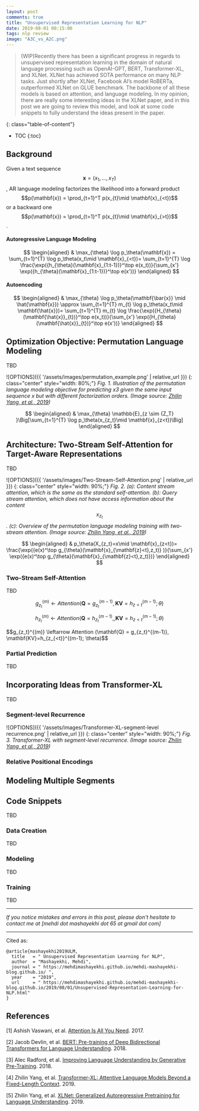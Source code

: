 ```yaml
---
layout: post
comments: true
title: "Unsupervised Representation Learning for NLP"
date: 2019-08-01 00:15:06
tags: nlp review
image: "A3C_vs_A2C.png"
---
```


> (WIP)Recently there has been a significant progress in regards to unsupervised representation learning in the domain of natural language processing such as OpenAI-GPT, BERT, Transformer-XL, and XLNet. XLNet has achieved SOTA performance on many NLP tasks. Just shortly after XLNet, Facebook AI’s model RoBERTa, outperformed XLNet on GLUE benchmark. The backbone of all these models is based on attention, and language modeling. In my opinion, there are really some interesting ideas in the XLNet paper, and in this post we are going to review this model, and look at some code snippets to fully understand the ideas present in the paper.


<!--more-->

{: class="table-of-content"}
* TOC
{:toc}


## Background
Given a text sequence $$\mathbf{x} = (x_1, \dots, x_T)$$,  AR language
modeling factorizes the likelihood into a forward product $$p(\mathbf{x}) = \prod_{t=1}^T p(x_{t}\mid \mathbf{x}_{<t})$$ or a backward one $$p(\mathbf{x}) = \prod_{t=1}^T p(x_{t}\mid \mathbf{x}_{>t})$$.
#### Autoregressive Language Modeling
$$
\begin{aligned}
& \max_{\theta} \log p_\theta(\mathbf{x}) = \sum_{t=1}^{T} \log p_\theta(x_t\mid \mathbf{x}_{<t})= \sum_{t=1}^{T} \log  \frac{\exp({h_{\theta}(\mathbf{x}_{1:t-1})}^\top e(x_t))}{\sum_{x'} \exp({h_{\theta}(\mathbf{x}_{1:t-1})}^\top e(x'))}
\end{aligned}
$$

#### Autoencoding

$$
\begin{aligned}
& \max_{\theta} \log p_\theta(\mathbf{\bar{x}} \mid \hat{\mathbf{x}}) \approx \sum_{t=1}^{T} m_{t} \log p_\theta(x_t\mid \mathbf{\hat{x}})= \sum_{t=1}^{T} m_{t} \log  \frac{\exp({H_{\theta}(\mathbf{\hat{x}}_{t})}^\top e(x_t))}{\sum_{x'} \exp({H_{\theta}(\mathbf{\hat{x}}_{t})}^\top e(x'))}
\end{aligned}
$$


## Optimization Objective: Permutation Language Modeling
TBD

![OPTIONS]({{ '/assets/images/permutation_example.png' | relative_url }})
{: class="center" style="width: 80%;"}
*Fig. 1. Illustration of the permutation language modeling objective for predicting x3 given the same input sequence x but with different factorization orders. (Image source: [Zhilin Yang, et al., 2019](https://arxiv.org/pdf/1906.08237.pdf))*

$$
\begin{aligned}
& \max_{\theta}  \mathbb{E}_{z \sim {Z_T} }\Big[\sum_{t=1}^{T} \log p_\theta(x_{z_t}\mid \mathbf{x}_{z<t})\Big]
\end{aligned}
$$

## Architecture: Two-Stream Self-Attention for Target-Aware Representations
TBD

![OPTIONS]({{ '/assets/images/Two-Stream-Self-Attention.png' | relative_url }})
{: class="center" style="width: 90%;"}
*Fig. 2. (a): Content stream attention, which is the same as the standard self-attention. (b): Query stream attention, which does not have access information about the content $$x_{z_t}$$ . (c): Overview of the permutation language modeling training with two-stream attention. (Image source: [Zhilin Yang, et al., 2019](https://arxiv.org/pdf/1906.08237.pdf))*

$$
\begin{aligned}
&  p_\theta(X_{z_t}=x\mid \mathbf{x}_{z<t})= \frac{\exp({e(x)^\top g_{\theta}(\mathbf{x}_{\mathbf{z}<t},z_t)} )}{\sum_{x'} \exp({e(x)^\top g_{\theta}(\mathbf{x}_{\mathbf{z}<t},z_t)})}
\end{aligned}
$$
### Two-Stream Self-Attention
TBD

$$g_{z_t}^{(m)} \leftarrow Attention(\mathbf{Q}=g_{z_t}^{(m-1)},\mathbf{KV}=h_{z<t}^{(m-1)}; \theta)$$

$$h_{z_t}^{(m)} \leftarrow Attention(\mathbf{Q}=h_{z_t}^{(m-1)},,\mathbf{KV}=h_{z<t}^{(m-1)}; \theta)$$

$$g_{z_t}^{(m)} \leftarrow Attention (\mathbf{Q} = g_{z_t}^{(m-1)}, \mathbf{KV}=h_{z_{<t}}^{(m-1); \theta)$$
### Partial Prediction
TBD

## Incorporating Ideas from Transformer-XL
TBD
### Segment-level Recurrence
![OPTIONS]({{ '/assets/images/Transformer-XL-segment-level recurrence.png' | relative_url }})
{: class="center" style="width: 90%;"}
*Fig. 3. Transformer-XL with segment-level recurrence. (Image source: [Zhilin Yang, et al., 2019](https://arxiv.org/pdf/1901.02860.pdf))*
### Relative Positional Encodings

## Modeling Multiple Segments
## Code Snippets 
TBD
### Data Creation
TBD
### Modeling
TBD
### Training
TBD


---

*If you notice mistakes and errors in this post, please don't hesitate to contact me at [mehdi dot mashayekhi dot 65 at gmail dot com]*

---
Cited as:
```
@article{mashayekhi2019ULM,
  title   = " Unsupervised Representation Learning for NLP",
  author  = "Mashayekhi, Mehdi",
  journal = " https://mehdimashayekhi.github.io/mehdi-mashayekhi-blog.github.io/ ",
  year    = "2019",
  url     = " https://mehdimashayekhi.github.io/mehdi-mashayekhi-blog.github.io/2019/08/01/Unsupervised-Representation-Learning-for-NLP.html"
}
```


## References

[1] Ashish Vaswani, et al. [Attention Is All You Need](https://arxiv.org/pdf/1706.03762.pdf). 2017.

[2] Jacob Devlin, et al. [BERT: Pre-training of Deep Bidirectional Transformers for Language Understanding](https://arxiv.org/pdf/1810.04805.pdf). 2018.

[3] Alec Radford, et al. [Improving Language Understanding by Generative Pre-Training](https://s3-us-west-2.amazonaws.com/openai-assets/research-covers/language-unsupervised/language_understanding_paper.pdf). 2018.

[4] Zhilin Yang, et al. [Transformer-XL: Attentive Language Models Beyond a Fixed-Length Context](https://arxiv.org/pdf/1901.02860.pdf). 2019.

[5] Zhilin Yang, et al. [XLNet: Generalized Autoregressive Pretraining for Language Understanding](https://arxiv.org/pdf/1906.08237.pdf). 2019.
